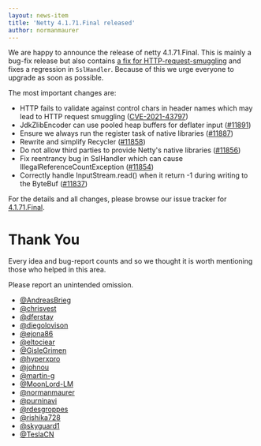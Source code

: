 ```yaml
---
layout: news-item
title: 'Netty 4.1.71.Final released'
author: normanmaurer
---
```


We are happy to announce the release of netty 4.1.71.Final.  This is mainly a bug-fix release but also contains [a fix for HTTP-request-smuggling](https://github.com/netty/netty/security/advisories/GHSA-wx5j-54mm-rqqq) and fixes a regression in `SslHandler`. Because of this we urge everyone to upgrade as soon as possible.

The most important changes are:

* HTTP fails to validate against control chars in header names which may lead to HTTP request smuggling ([CVE-2021-43797](https://github.com/netty/netty/security/advisories/GHSA-wx5j-54mm-rqqq))
* JdkZlibEncoder can use pooled heap buffers for deflater input ([#11891](https://github.com/netty/netty/pull/11891))
* Ensure we always run the register task of native libraries ([#11887](https://github.com/netty/netty/pull/11887))
* Rewrite and simplify Recycler ([#11858](https://github.com/netty/netty/pull/11858))
* Do not allow third parties to provide Netty's native libraries ([#11856](https://github.com/netty/netty/pull/11856))
* Fix reentrancy bug in SslHandler which can cause IllegalReferenceCountException ([#11854](https://github.com/netty/netty/pull/11854))
* Correctly handle InputStream.read() when it return -1 during writing to the ByteBuf ([#11837](https://github.com/netty/netty/pull/11837))

For the details and all changes, please browse our issue tracker for [4.1.71.Final](https://github.com/netty/netty/issues?page=1&q=is%3Aclosed+milestone%3A4.1.71.Final).

# Thank You

Every idea and bug-report counts and so we thought it is worth mentioning those who helped in this area.

Please report an unintended omission.

 
 
* [@AndreasBrieg](https://github.com/AndreasBrieg)
* [@chrisvest](https://github.com/chrisvest)
* [@dferstay](https://github.com/dferstay)
* [@diegolovison](https://github.com/diegolovison) 
* [@ejona86](https://github.com/ejona86) 
* [@eltociear](https://github.com/eltociear)
* [@GisleGrimen](https://github.com/GisleGrimen)
* [@hyperxpro](https://github.com/hyperxpro)
* [@johnou](https://github.com/johnou)
* [@martin-g](https://github.com/martin-g)
* [@MoonLord-LM](https://github.com/MoonLord-LM)
* [@normanmaurer](https://github.com/normanmaurer)
* [@purninavi](https://github.com/purninavi)
* [@rdesgroppes](https://github.com/rdesgroppes)
* [@rishika728](https://github.com/rishika728)
* [@skyguard1](https://github.com/skyguard1)
* [@TeslaCN](https://github.com/TeslaCN)

    